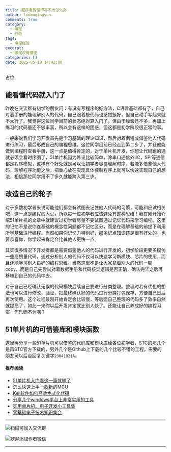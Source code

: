 ```yaml
---
title: 程序看得懂却写不出怎么办
author: luomuqingyun
comments: true
category:
  - 编程
  - 经验
tags:
  - 编程经验
excerpt:
  - 编程没有捷径
categories: []
date: 2025-05-19 14:42:00
---
```

占位
## 能看懂代码就入门了
昨晚在交流群有初学的朋友问：有没有写程序的好方法，C语言基础都有了，自己对着手册的能理解别人的代码，自己跟着敲代码也感觉挺好，但自己动手写起来就不太行了。我觉得这位同学目前的状态绝对算入门了，但由于经验还不多，再加上练习的代码量还不够丰富，所以会有这样的困惑，但这都是初学阶段很正常的事。

一般来说我们学习开发首先是学习基础的理论知识，然后对着例程或借鉴他人代码进行练习，最后形成自己的编程思维。这位同学目前已经走到第二步了，并且他能做到编程时查看手册，这一点是值得肯定的，对于单片机开发，你想让代码跑的通就必须会看时序图了，51单片机因为外设比较简单，除串口通信外IIC，SPI等通信都是程序模拟，这样有个好处就是可以让初学者容易理解时序。若能多借鉴他人代码，理解程序功能之后，把重心放在实现具体控制程序上就可以快速实现自己的想法，相信那位同学用不了多久就能跨入第三步。
## 改造自己的轮子
对于多数初学者来说可能他们都会有试图去记住他人代码的习惯，可能和应试相关吧，这一点是编程的大忌，所以每一位初学者应该避免有这种思维！我在刚开始介绍51单片机的文章中就建议过初学者尽量不要试图通过记忆代码来学习编程。这里的记忆不是说你连基础的概念性问题都不记忆区分，而是在理解基础的前提下利用所学基础进行编程。当然如果你记忆力特别好，那多记点知识还是很有好处的，也要恭喜你，你学起来肯定会比其他人更快一点。

其实很多情况下开发者都是需要借鉴他人的代码进行开发的，初学阶段更要多模仿一些高质量代码，通过分析别人的代码不仅可以快速学习新模块、芯片的使用，而且还能学习别人良好的编程思维。当然这里不是让大家拿着别人的代码一顿copy，而是自己先尝试对着数据手册和代码核实逻辑是否正确，确认完毕之后再移植到自己的代码中去。

对于自己已经确认无误的代码模块后续自己要进行分类整理。整理时若有优化的想法也可以进行修改，验证，把最终确认好的代码进行分类打包保存，方便自己日后再次使用。这个过程最刚开始肯定会比较慢，等后面自己整理的代码多了效率自然就提高了，如此一来你以后开发肯定就比别人快了。还能让自己养成好的编程习惯，何乐而不为呢？
## 51单片机的可借鉴库和模块函数
这里再分享一些51单片机可以借鉴的代码库和模块库给各位初学者，STC的那几个是再STC官方下载的，另外几个是Github上下载的几个比较不错的工程。需要的朋友可以后台回复关键字`23041921A`。
#### 推荐阅读
- [51单片机入门看这一篇就够了](https://mp.weixin.qq.com/s?__biz=MzI1OTQ4MTg4Ng==&mid=2247485523&idx=1&sn=b7fcd1b86e2467d6f03b1a520c39bb06&chksm=ea790022dd0e893452c4994fa16d63111b16d9878c303712f695b58b7af360b7b18c1ed4b201&token=1711068967&lang=zh_CN#rd)
- [怎么快速上手一款新的MCU](https://mp.weixin.qq.com/s?__biz=MzI1OTQ4MTg4Ng==&mid=2247485581&idx=1&sn=b36e6536717774f7931c7aa93d5b237a&chksm=ea7900fcdd0e89ea0db13737720edc996fcb3fdbab3e43b4a92316240ac66d4b5a8bf9a07e78&token=466212876&lang=zh_CN#rd)
- [Keil软件如何高效格式化代码](https://mp.weixin.qq.com/s?__biz=MzI1OTQ4MTg4Ng==&mid=2247485572&idx=1&sn=17cefa35d9d660083d419a7e9b6db6f7&chksm=ea7900f5dd0e89e35b65ba26354cc69ad24f686d8e18abd34e0932567a9345e8c9ed653eee6b&token=1711068967&lang=zh_CN#rd)
- [分享几个windows平台上非常实用的工具](https://mp.weixin.qq.com/s?__biz=MzI1OTQ4MTg4Ng==&mid=2247485420&idx=2&sn=728ca4abbadf7caf51c392e7d7045cbe&chksm=ea790f9ddd0e868b9fa162c80db1876199845f387bbe851c8d38a4e8412329ae635916c13cfb&token=1711068967&lang=zh_CN#rd)
- [实用单片机、电子开发小工具集](https://mp.weixin.qq.com/s?__biz=MzI1OTQ4MTg4Ng==&mid=2247485606&idx=1&sn=2b433faa2e436fc762dc538c9cf3fe14&chksm=ea7900d7dd0e89c169f8948ff3d423016c8f51f1c914eb7b0d20cba8145b9ffa54815915d67b&token=1580674001&lang=zh_CN#rd)
- [零基础电子技术知识集合](https://mp.weixin.qq.com/s?__biz=MzI1OTQ4MTg4Ng==&mid=2247485689&idx=4&sn=211c2d0871a19c5e92cdf0c34f01d96b&chksm=ea790088dd0e899e3042a649a346bc98e94189d1fd18da2b954a7ddb781582dc2d0a82e07f4d&token=970763775&lang=zh_CN#rd)
----
![扫码可加入交流群](https://files.mdnice.com/user/38598/e54fd28f-0b44-45be-8a41-7addef41e699.jpg)

![欢迎添加作者微信](https://files.mdnice.com/user/38598/37e7b97e-a5c7-44d1-9e48-bbe22ab3141d.jpg)

----


